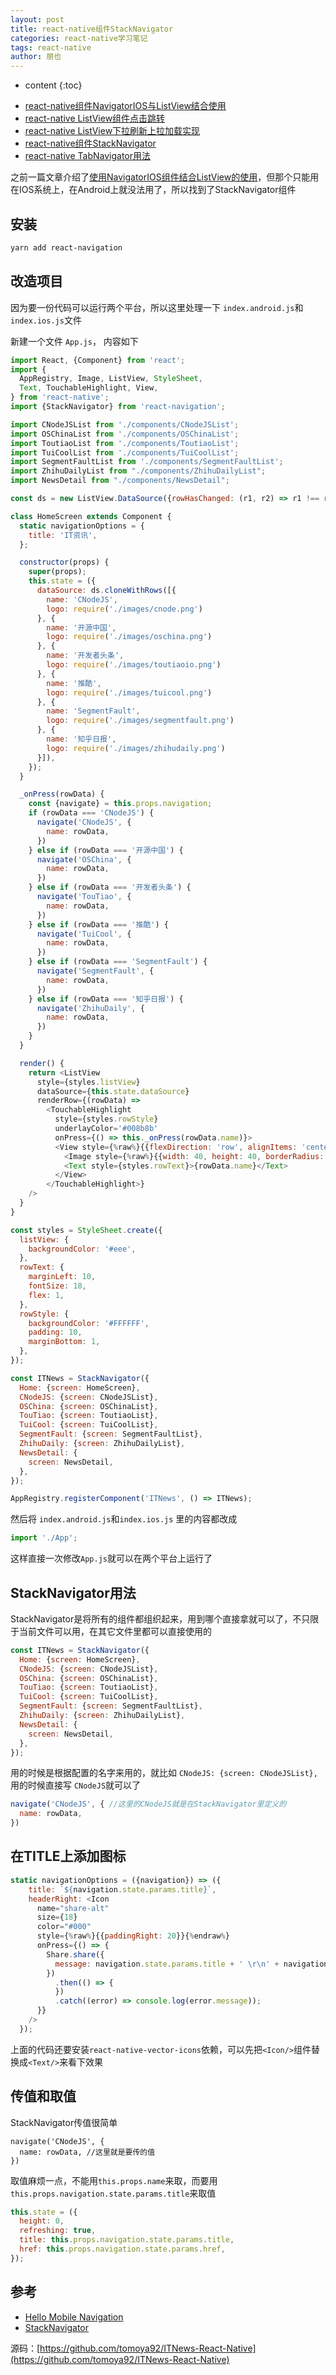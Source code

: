 ```yaml
---
layout: post
title: react-native组件StackNavigator
categories: react-native学习笔记
tags: react-native
author: 朋也
---
```


* content
{:toc}

- [react-native组件NavigatorIOS与ListView结合使用](https://tomoya92.github.io/2017/08/02/react-native-navigatorios-listview/)
- [react-native ListView组件点击跳转](https://tomoya92.github.io/2017/08/02/react-native-listview-forward/)
- [react-native ListView下拉刷新上拉加载实现](https://tomoya92.github.io/2017/08/02/react-native-listview-refresh-loadmore/)
- [react-native组件StackNavigator](https://tomoya92.github.io/2017/08/07/react-native-stacknavigator/)
- [react-native TabNavigator用法](https://tomoya92.github.io/2017/09/06/react-native-tabnavigator/)

之前一篇文章介绍了[使用NavigatorIOS组件结合ListView的使用](https://tomoya92.github.io/2017/08/02/react-native-navigatorios-listview/)，但那个只能用在IOS系统上，在Android上就没法用了，所以找到了StackNavigator组件





## 安装

```txt
yarn add react-navigation
```

## 改造项目

因为要一份代码可以运行两个平台，所以这里处理一下 `index.android.js`和`index.ios.js`文件

新建一个文件 `App.js`， 内容如下

```javascript
import React, {Component} from 'react';
import {
  AppRegistry, Image, ListView, StyleSheet,
  Text, TouchableHighlight, View,
} from 'react-native';
import {StackNavigator} from 'react-navigation';

import CNodeJSList from './components/CNodeJSList';
import OSChinaList from './components/OSChinaList';
import ToutiaoList from './components/ToutiaoList';
import TuiCoolList from './components/TuiCoolList';
import SegmentFaultList from './components/SegmentFaultList';
import ZhihuDailyList from "./components/ZhihuDailyList";
import NewsDetail from "./components/NewsDetail";

const ds = new ListView.DataSource({rowHasChanged: (r1, r2) => r1 !== r2});

class HomeScreen extends Component {
  static navigationOptions = {
    title: 'IT资讯',
  };

  constructor(props) {
    super(props);
    this.state = ({
      dataSource: ds.cloneWithRows([{
        name: 'CNodeJS',
        logo: require('./images/cnode.png')
      }, {
        name: '开源中国',
        logo: require('./images/oschina.png')
      }, {
        name: '开发者头条',
        logo: require('./images/toutiaoio.png')
      }, {
        name: '推酷',
        logo: require('./images/tuicool.png')
      }, {
        name: 'SegmentFault',
        logo: require('./images/segmentfault.png')
      }, {
        name: '知乎日报',
        logo: require('./images/zhihudaily.png')
      }]),
    });
  }

  _onPress(rowData) {
    const {navigate} = this.props.navigation;
    if (rowData === 'CNodeJS') {
      navigate('CNodeJS', {
        name: rowData,
      })
    } else if (rowData === '开源中国') {
      navigate('OSChina', {
        name: rowData,
      })
    } else if (rowData === '开发者头条') {
      navigate('TouTiao', {
        name: rowData,
      })
    } else if (rowData === '推酷') {
      navigate('TuiCool', {
        name: rowData,
      })
    } else if (rowData === 'SegmentFault') {
      navigate('SegmentFault', {
        name: rowData,
      })
    } else if (rowData === '知乎日报') {
      navigate('ZhihuDaily', {
        name: rowData,
      })
    }
  }

  render() {
    return <ListView
      style={styles.listView}
      dataSource={this.state.dataSource}
      renderRow={(rowData) =>
        <TouchableHighlight
          style={styles.rowStyle}
          underlayColor='#008b8b'
          onPress={() => this._onPress(rowData.name)}>
          <View style={%raw%}{{flexDirection: 'row', alignItems: 'center'}}{%endraw%}>
            <Image style={%raw%}{{width: 40, height: 40, borderRadius: 4}}{%endraw%} source={rowData.logo}/>
            <Text style={styles.rowText}>{rowData.name}</Text>
          </View>
        </TouchableHighlight>}
    />
  }
}

const styles = StyleSheet.create({
  listView: {
    backgroundColor: '#eee',
  },
  rowText: {
    marginLeft: 10,
    fontSize: 18,
    flex: 1,
  },
  rowStyle: {
    backgroundColor: '#FFFFFF',
    padding: 10,
    marginBottom: 1,
  },
});

const ITNews = StackNavigator({
  Home: {screen: HomeScreen},
  CNodeJS: {screen: CNodeJSList},
  OSChina: {screen: OSChinaList},
  TouTiao: {screen: ToutiaoList},
  TuiCool: {screen: TuiCoolList},
  SegmentFault: {screen: SegmentFaultList},
  ZhihuDaily: {screen: ZhihuDailyList},
  NewsDetail: {
    screen: NewsDetail,
  },
});

AppRegistry.registerComponent('ITNews', () => ITNews);
```

然后将 `index.android.js`和`index.ios.js` 里的内容都改成

```javascript
import './App';
```

这样直接一次修改`App.js`就可以在两个平台上运行了

## StackNavigator用法

StackNavigator是将所有的组件都组织起来，用到哪个直接拿就可以了，不只限于当前文件可以用，在其它文件里都可以直接使用的

```javascript
const ITNews = StackNavigator({
  Home: {screen: HomeScreen},
  CNodeJS: {screen: CNodeJSList},
  OSChina: {screen: OSChinaList},
  TouTiao: {screen: ToutiaoList},
  TuiCool: {screen: TuiCoolList},
  SegmentFault: {screen: SegmentFaultList},
  ZhihuDaily: {screen: ZhihuDailyList},
  NewsDetail: {
    screen: NewsDetail,
  },
});
```

用的时候是根据配置的名字来用的，就比如 `CNodeJS: {screen: CNodeJSList},`用的时候直接写 `CNodeJS`就可以了

```javascript
navigate('CNodeJS', { //这里的CNodeJS就是在StackNavigator里定义的
  name: rowData,
})
```

## 在TITLE上添加图标

```javascript
static navigationOptions = ({navigation}) => ({
    title: `${navigation.state.params.title}`,
    headerRight: <Icon
      name="share-alt"
      size={18}
      color="#000"
      style={%raw%}{{paddingRight: 20}}{%endraw%}
      onPress={() => {
        Share.share({
          message: navigation.state.params.title + ' \r\n' + navigation.state.params.href + ' \r\n' + '分享来自ITNews'
        })
          .then(() => {
          })
          .catch((error) => console.log(error.message));
      }}
    />
  });
```

上面的代码还要安装`react-native-vector-icons`依赖，可以先把`<Icon/>`组件替换成`<Text/>`来看下效果

## 传值和取值

StackNavigator传值很简单

```
navigate('CNodeJS', {
  name: rowData, //这里就是要传的值
})
```

取值麻烦一点，不能用`this.props.name`来取，而要用`this.props.navigation.state.params.title`来取值

```javascript
this.state = ({
  height: 0,
  refreshing: true,
  title: this.props.navigation.state.params.title,
  href: this.props.navigation.state.params.href,
});
```

## 参考

- [Hello Mobile Navigation](https://reactnavigation.org/docs/intro/)
- [StackNavigator](https://reactnavigation.org/docs/navigators/stack)

源码：[https://github.com/tomoya92/ITNews-React-Native](https://github.com/tomoya92/ITNews-React-Native)